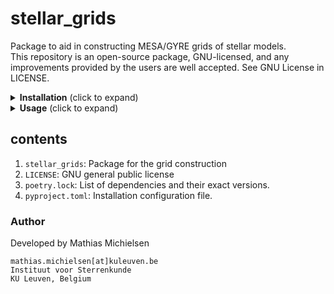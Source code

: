 # stellar_grids

Package to aid in constructing MESA/GYRE grids of stellar models. <br>
This repository is an open-source package, GNU-licensed, and any improvements provided by the users are well accepted. See GNU License in LICENSE.

<details>
<summary> <b>Installation</b> (click to expand) </summary> <br>

Git clone this repository, and install using poetry (https://python-poetry.org/docs/) with command `poetry install` in the folder with the `pyproject.toml` file. This will install the package with all its dependencies, using the dependency versions as specified in the `poetry.lock` file. (The package will be installed in editable mode, so it will link the package to the original location, meaning any changes to the original package will be reflected directly in your environment.)

If you do not wish to use poetry, you could install by running `pip install .`. Note that this will install it as a package in your python environment, but in non-editable mode.
</details>

<details>
<summary> <b>Usage</b> (click to expand) </summary> <br>

To make a MESA grid, check the docstring of the `make_mesa_setup` function in file `grid_building_vsc` for all the available and required parameters. The current setup is tuned to have 6 varied parameters `'Zini', 'Mini', 'logD', 'aov', 'fov'` that are put in a csv file (together with the MESA work directory and the output folder). These are read by the job scheduler and passed to the MESA run_star_extras. The run_star_extras should then read these in as command line arguments, and set the appropriate variables in the run_star_extras instead of the inlist. These scripts can of course be modified to suit your specific needs. <br>
To make a GYRE grid based on the MESA grid computed before, check `make_gyre_setup` in file `grid_building_vsc` for all the available and required parameters.

As an example: run the following lines in a python script to make a grid with 2 different initial masses (M_ini, numbers are in solar mass), and 3 different metallicities (Z_ini, numbers are mass fraction).
<pre>
from stellar_grids import grid_building_vsc as gbv

gbv.make_mesa_setup(M_ini_list=[1,2], Z_ini_list=[0.010, 0.014, 0.018])
</pre>

</details>


## contents

1. `stellar_grids`: Package for the grid construction
2. `LICENSE`: GNU general public license
3. `poetry.lock`: List of dependencies and their exact versions.
4. `pyproject.toml`: Installation configuration file.

### Author
Developed by Mathias Michielsen
```
mathias.michielsen[at]kuleuven.be
Instituut voor Sterrenkunde
KU Leuven, Belgium
```
